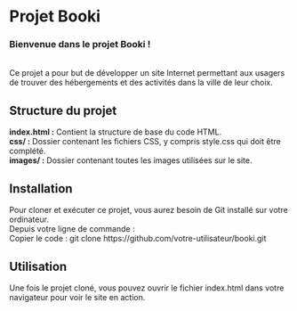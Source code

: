 <h1>Projet Booki</h1>

<p><h3>Bienvenue dans le projet Booki !</h3><br> Ce projet a pour but de développer un site Internet permettant aux usagers de trouver des hébergements et des activités dans la ville de leur choix.</p>

<h2>Structure du projet</h2>
<strong>index.html :</strong> Contient la structure de base du code HTML.<br>
<strong>css/ :</strong> Dossier contenant les fichiers CSS, y compris style.css qui doit être complété.
<br><strong>images/ :</strong> Dossier contenant toutes les images utilisées sur le site.
<h2>Installation</h2>
<p>Pour cloner et exécuter ce projet, vous aurez besoin de Git installé sur votre ordinateur.<br> Depuis votre ligne de commande :
<br>Copier le code :
git clone https://github.com/votre-utilisateur/booki.git</p>
<h2>Utilisation</h2>
<p>Une fois le projet cloné, vous pouvez ouvrir le fichier index.html dans votre navigateur pour voir le site en action.</p>




